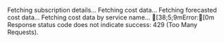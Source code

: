 Fetching subscription details...
Fetching cost data...
Fetching forecasted cost data...
Fetching cost data by service name...
[38;5;9mError:[0m Response status code does not indicate success: 429 (Too Many Requests).
